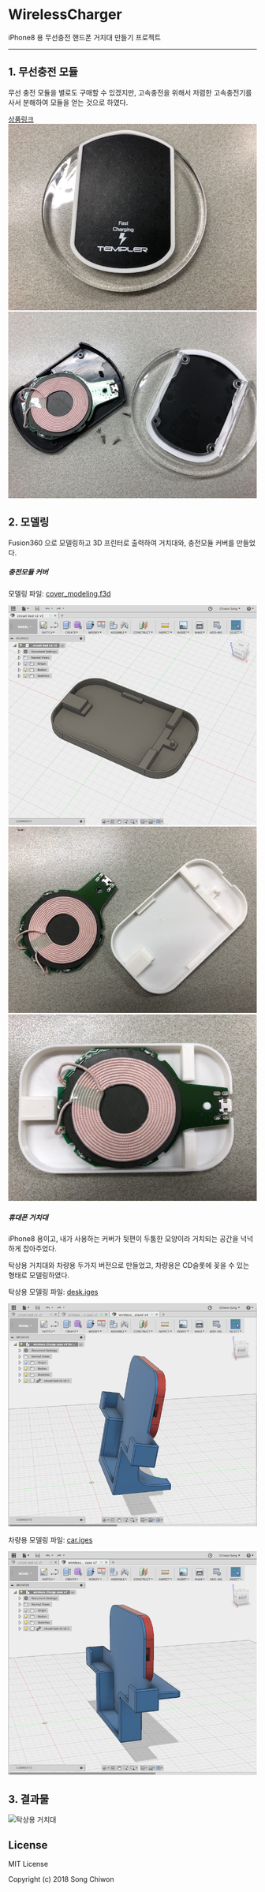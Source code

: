 # WirelessCharger
iPhone8 용 무선충전 핸드폰 거치대 만들기 프로젝트

- - -

## 1. 무선충전 모듈

무선 충전 모듈을 별로도 구매할 수 있겠지만, 고속충전을 위해서 저렴한 고속충전기를 사서 분해하여 모듈을 얻는 것으로 하였다.

[상품링크](http://www.eleparts.co.kr/goods/view?no=4262992)
![TEM-FWCP1-150](images/TEM-FWCP1-150.JPG)
![TEM-FWCP1-150 분해](images/TEM-FWCP1-150_2.JPG)

## 2. 모델링

Fusion360 으로 모델링하고 3D 프린터로 출력하여 거치대와, 충전모듈 커버를 만들었다.

##### 충전모듈 커버

모델링 파일: [cover_modeling.f3d](modeling/cover_modeling.f3d)

![Modeling](images/cover_modeling.png)
![Cover 1](images/cover1.JPG)
![Cover 2](images/cover2.JPG)

##### 휴대폰 거치대

iPhone8 용이고, 내가 사용하는 커버가 뒷편이 두툼한 모양이라 거치되는 공간을 넉넉하게 잡아주었다.

탁상용 거치대와 차량용 두가지 버전으로 만들었고, 차량용은 CD슬롯에 꽂을 수 있는 형태로 모델링하였다.

탁상용 모델링 파일: [desk.iges](modeling/desk.iges)

![Desk](images/desk.png)

차량용 모델링 파일: [car.iges](modeling/car.iges)

![Car](images/car.png)

## 3. 결과물

![탁상용 거치대](images/Result.gif)

## License

MIT License

Copyright (c) 2018 Song Chiwon
